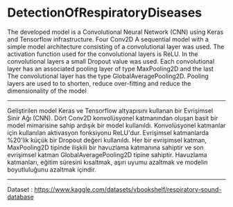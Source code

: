 # DetectionOfRespiratoryDiseases

The developed model is a Convolutional Neural Network (CNN) using Keras and Tensorflow infrastructure. Four Conv2D
A sequential model with a simple model architecture consisting of a convolutional layer was used.
The activation function used for the convolutional layers is ReLU. In the convolutional layers
a small Dropout value was used.
Each convolutional layer has an associated pooling layer of type MaxPooling2D and the last
The convolutional layer has the type GlobalAveragePooling2D. Pooling layers are used to
to shorten, reduce over-fitting and reduce the dimensionality of the model

*******

Geliştirilen model Keras ve Tensorflow altyapısını kullanan bir Evrişimsel Sinir Ağı (CNN). Dört Conv2D
konvolüsyonel katmanından oluşan basit bir model mimarisine sahip ardışık bir model kullanıldı.
Konvolüsyonel katmanlar için kullanılan aktivasyon fonksiyonu ReLU'dur. Evrişimsel katmanlarda %20'lik
küçük bir Dropout değeri kullanıldı.
Her bir evrişimsel katman, MaxPooling2D tipinde ilişkili bir havuzlama katmanına sahiptir ve son
evrişimsel katman GlobalAveragePooling2D tipine sahiptir. Havuzlama katmanları, eğitim süresini
kısaltmak, aşırı uyumu azaltmak ve modelin boyutluluğunu azaltmak içindir.

********

Dataset : https://www.kaggle.com/datasets/vbookshelf/respiratory-sound-database
